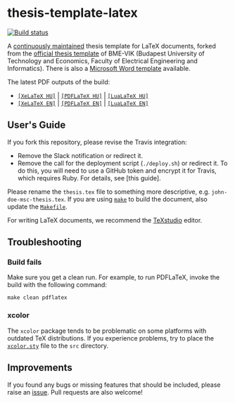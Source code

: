 thesis-template-latex
=====================

[![Build status](https://travis-ci.org/FTSRG/thesis-template-latex.svg?branch=master)](https://travis-ci.org/FTSRG/thesis-template-latex)

A [continuously maintained](https://github.com/FTSRG/thesis-template-latex/graphs/contributors) thesis template for LaTeX documents, forked from the [official thesis template](http://diplomaterv.vik.bme.hu/) of BME-VIK (Budapest University of Technology and Economics, Faculty of Electrical Engineering and Informatics). There is also a [Microsoft Word template](https://github.com/FTSRG/thesis-template-word) available.

The latest PDF outputs of the build:

* [`[XeLaTeX HU]`](http://docs.inf.mit.bme.hu/thesis-template-latex/thesis-xelatex-hu.pdf) | [`[PDFLaTeX HU]`](http://docs.inf.mit.bme.hu/thesis-template-latex/thesis-pdflatex-hu.pdf) | [`[LuaLaTeX HU]`](http://docs.inf.mit.bme.hu/thesis-template-latex/thesis-lualatex-hu.pdf)
* [`[XeLaTeX EN]`](http://docs.inf.mit.bme.hu/thesis-template-latex/thesis-xelatex-en.pdf) | [`[PDFLaTeX EN]`](http://docs.inf.mit.bme.hu/thesis-template-latex/thesis-pdflatex-en.pdf) | [`[LuaLaTeX EN]`](http://docs.inf.mit.bme.hu/thesis-template-latex/thesis-lualatex-en.pdf)

## User's Guide

If you fork this repository, please revise the Travis integration:

* Remove the Slack notification or redirect it.
* Remove the call for the deployment script (`./deploy.sh`) or redirect it. To do this, you will need to use a GitHub token and encrypt it for Travis, which requires Ruby. For details, see [this guide].

Please rename the `thesis.tex` file to something more descriptive, e.g. `john-doe-msc-thesis.tex`. If you are using [`make`](https://www.gnu.org/software/make/) to build the document, also update the [`Makefile`](https://github.com/FTSRG/thesis-template-latex/blob/master/src/Makefile#L1).

For writing LaTeX documents, we recommend the [TeXstudio](http://www.texstudio.org/) editor.

## Troubleshooting

### Build fails

Make sure you get a clean run. For example, to run PDFLaTeX, invoke the build with the following command:

```console
make clean pdflatex
```

### xcolor

The `xcolor` package tends to be problematic on some platforms with outdated TeX distributions.
If you experience problems, try to place the [`xcolor.sty`](https://github.com/FTSRG/thesis-template-latex/blob/8fc7f9d10b1f0f65d8da0ad362492ec65134304f/src/xcolor.sty) file to the `src` directory.

## Improvements

If you found any bugs or missing features that should be included, please raise an [issue](https://github.com/FTSRG/thesis-template-latex/issues). Pull requests are also welcome!
